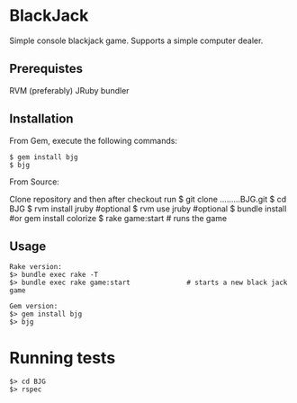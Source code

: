 BlackJack
===

Simple console blackjack game.
Supports a simple computer dealer.

## Prerequistes
RVM (preferably)
JRuby
bundler

## Installation

From Gem, execute the following commands:

    $ gem install bjg
    $ bjg

From Source:

Clone repository and then after checkout run
    $ git clone .........BJG.git
    $ cd BJG
    $ rvm install jruby     #optional
    $ rvm use jruby         #optional
    $ bundle install        #or gem install colorize
    $ rake game:start       # runs the game

## Usage

    Rake version:
    $> bundle exec rake -T
    $> bundle exec rake game:start              # starts a new black jack game

    Gem version:
    $> gem install bjg
    $> bjg

# Running tests
    $> cd BJG
    $> rspec
